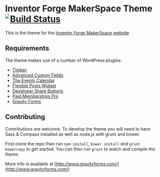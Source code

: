 # Inventor Forge MakerSpace Theme [![Build Status](https://travis-ci.org/InventorForgeMakerspace/website.svg?branch=master)](https://travis-ci.org/InventorForgeMakerspace/website)

This is the theme for the [Inventor Forge MakerSpace website](http://www.inventorforgemakerspace.org/)


## Requirements

The theme makes use of a number of WordPress plugins:

- [Timber](http://wordpress.org/plugins/timber-library/)
- [Advanced Custom Fields](http://wordpress.org/plugins/advanced-custom-fields/)
- [The Events Calendar](http://wordpress.org/plugins/the-events-calendar/)
- [Flexible Posts Widget](http://wordpress.org/plugins/flexible-posts-widget/)
- [Developer Share Buttons](http://wordpress.org/plugins/developer-share-buttons/)
- [Paid Memberships Pro](http://wordpress.org/plugins/paid-memberships-pro/)
- [Gravity Forms](http://www.gravityforms.com/)

## Contributing

Contributions are welcome. To develop the theme you will need to have Sass & Compass installed as well as node.js with grunt and bower.

First clone the repo then run `npm install`, `bower install` and `grunt bowercopy` to get started. You can then run `grunt` to watch and compile the theme.

More info is available at [http://www.gravityforms.com/](http://www.gravityforms.com/)
